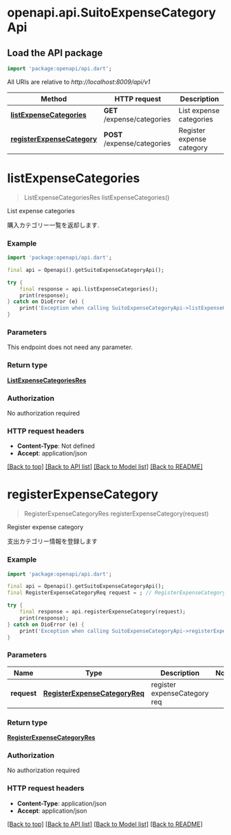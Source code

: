 # openapi.api.SuitoExpenseCategoryApi

## Load the API package
```dart
import 'package:openapi/api.dart';
```

All URIs are relative to *http://localhost:8009/api/v1*

Method | HTTP request | Description
------------- | ------------- | -------------
[**listExpenseCategories**](SuitoExpenseCategoryApi.md#listexpensecategories) | **GET** /expense/categories | List expense categories
[**registerExpenseCategory**](SuitoExpenseCategoryApi.md#registerexpensecategory) | **POST** /expense/categories | Register expense category


# **listExpenseCategories**
> ListExpenseCategoriesRes listExpenseCategories()

List expense categories

購入カテゴリー一覧を返却します.

### Example
```dart
import 'package:openapi/api.dart';

final api = Openapi().getSuitoExpenseCategoryApi();

try {
    final response = api.listExpenseCategories();
    print(response);
} catch on DioError (e) {
    print('Exception when calling SuitoExpenseCategoryApi->listExpenseCategories: $e\n');
}
```

### Parameters
This endpoint does not need any parameter.

### Return type

[**ListExpenseCategoriesRes**](ListExpenseCategoriesRes.md)

### Authorization

No authorization required

### HTTP request headers

 - **Content-Type**: Not defined
 - **Accept**: application/json

[[Back to top]](#) [[Back to API list]](../README.md#documentation-for-api-endpoints) [[Back to Model list]](../README.md#documentation-for-models) [[Back to README]](../README.md)

# **registerExpenseCategory**
> RegisterExpenseCategoryRes registerExpenseCategory(request)

Register expense category

支出カテゴリー情報を登録します

### Example
```dart
import 'package:openapi/api.dart';

final api = Openapi().getSuitoExpenseCategoryApi();
final RegisterExpenseCategoryReq request = ; // RegisterExpenseCategoryReq | register expenseCategory req

try {
    final response = api.registerExpenseCategory(request);
    print(response);
} catch on DioError (e) {
    print('Exception when calling SuitoExpenseCategoryApi->registerExpenseCategory: $e\n');
}
```

### Parameters

Name | Type | Description  | Notes
------------- | ------------- | ------------- | -------------
 **request** | [**RegisterExpenseCategoryReq**](RegisterExpenseCategoryReq.md)| register expenseCategory req | 

### Return type

[**RegisterExpenseCategoryRes**](RegisterExpenseCategoryRes.md)

### Authorization

No authorization required

### HTTP request headers

 - **Content-Type**: application/json
 - **Accept**: application/json

[[Back to top]](#) [[Back to API list]](../README.md#documentation-for-api-endpoints) [[Back to Model list]](../README.md#documentation-for-models) [[Back to README]](../README.md)

